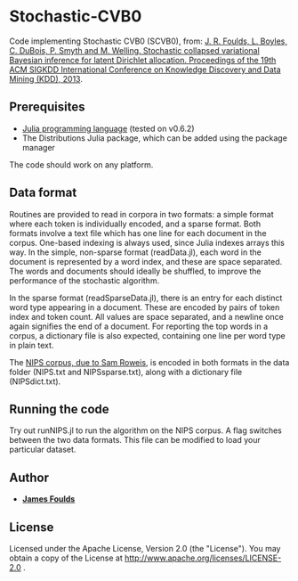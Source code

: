 # Stochastic-CVB0
Code implementing Stochastic CVB0 (SCVB0), from: [J. R. Foulds, L. Boyles, C. DuBois, P. Smyth and M. Welling. Stochastic collapsed variational Bayesian inference for latent Dirichlet allocation. Proceedings of the 19th ACM SIGKDD International Conference on Knowledge Discovery and Data Mining (KDD), 2013](https://dl.acm.org/citation.cfm?id=2487697). 

## Prerequisites

* [Julia programming language](https://julialang.org/) (tested on v0.6.2)
* The Distributions Julia package, which can be added using the package manager

The code should work on any platform.

## Data format

Routines are provided to read in corpora in two formats: a simple format where each token is individually encoded, and a sparse format.  Both formats involve a text file which has one line for each document in the corpus.  One-based indexing is always used, since Julia indexes arrays this way.  In the simple, non-sparse format (readData.jl), each word in the document is represented by a word index, and these are space separated.  The words and documents should ideally be shuffled, to improve the performance of the stochastic algorithm.

In the sparse format (readSparseData.jl), there is an entry for each distinct word type appearing in a document.  These are encoded by pairs of token index and token count.  All values are space separated, and a newline once again signifies the end of a document.  For reporting the top words in a corpus, a dictionary file is also expected, containing one line per word type in plain text.

The [NIPS corpus, due to Sam Roweis](https://cs.nyu.edu/~roweis/data.html), is encoded in both formats in the data folder (NIPS.txt and NIPSsparse.txt), along with a dictionary file (NIPSdict.txt).

## Running the code

Try out runNIPS.jl to run the algorithm on the NIPS corpus.  A flag switches between the two data formats.  This file can be modified to load your particular dataset.

## Author

* [**James Foulds**](http://jfoulds.informationsystems.umbc.edu/)

## License
Licensed under the Apache License, Version 2.0 (the "License"). You may obtain a copy of the License at http://www.apache.org/licenses/LICENSE-2.0 .

